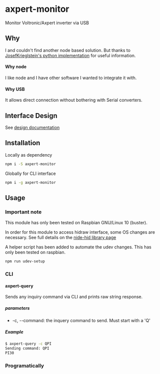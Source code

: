 # axpert-monitor

Monitor Voltronic/Axpert inverter via USB

## Why

I and couldn't find another node based solution. But thanks to [JosefKrieglstein's python implementation](https://github.com/JosefKrieglstein/AxpertControl) for useful information.

#### Why node

I like node and I have other software I wanted to integrate it with.

#### Why USB

It allows direct connection without bothering with Serial converters.

## Interface Design

See [design documentation](./documentation/design.md)

## Installation

Locally as dependency

```sh
npm i -S axpert-monitor
```

Globally for CLI interface

```sh
npm i -g axpert-monitor
```

## Usage

### Important note

This module has only been tested on Raspbian GNU/Linux 10 (buster).

In order for this module to access hidraw interface, some OS changes are necessary. See full details on the [nide-hid library page](https://github.com/node-hid/node-hid#udev-device-permissions)

A helper script has been added to automate the udev changes. This has only been tested on raspbian.

```sh
npm run udev-setup
```

### CLI

#### axpert-query

Sends any inquiry command via CLI and prints raw string response.

##### parameters

- -c, --command: the inquery command to send. Must start with a 'Q'

##### Example

```sh
$ axpert-query -c QPI
Sending command: QPI
PI30
```

### Programatically
